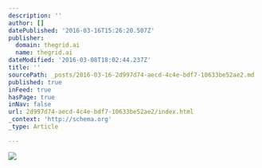 ```yaml
---
description: ''
author: []
datePublished: '2016-03-16T15:26:20.507Z'
publisher:
  domain: thegrid.ai
  name: thegrid.ai
dateModified: '2016-03-08T18:02:44.237Z'
title: ''
sourcePath: _posts/2016-03-16-2d997d74-aecd-4c4e-bdf7-10633be52ae2.md
published: true
inFeed: true
hasPage: true
inNav: false
url: 2d997d74-aecd-4c4e-bdf7-10633be52ae2/index.html
_context: 'http://schema.org'
_type: Article

---
```

![](https://imgflo.herokuapp.com/graph/vahj1ThiexotieMo/3cceac1845b65e3b668b815945575735/passthrough.jpg?height=735&input=https%3A%2F%2Fs3-us-west-2.amazonaws.com%2Fthe-grid-img%2Fp%2F9638452d066565419abc0b78e3eccf9c23a50295.jpg&width=1101)